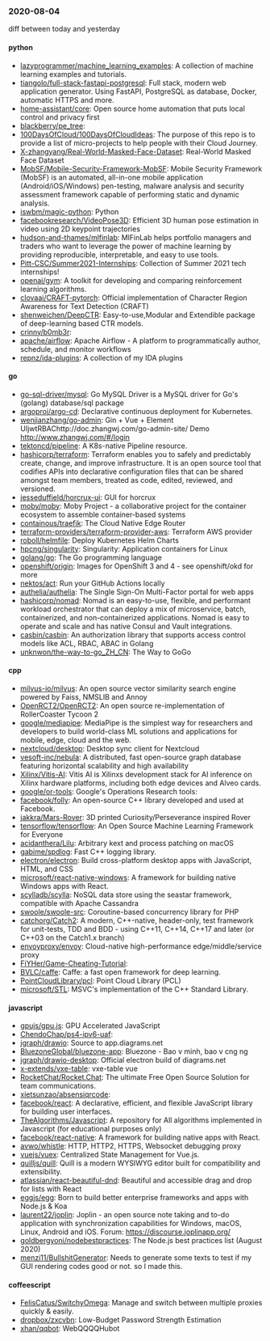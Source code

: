 ### 2020-08-04
diff between today and yesterday

#### python
* [lazyprogrammer/machine_learning_examples](https://github.com/lazyprogrammer/machine_learning_examples): A collection of machine learning examples and tutorials.
* [tiangolo/full-stack-fastapi-postgresql](https://github.com/tiangolo/full-stack-fastapi-postgresql): Full stack, modern web application generator. Using FastAPI, PostgreSQL as database, Docker, automatic HTTPS and more.
* [home-assistant/core](https://github.com/home-assistant/core):  Open source home automation that puts local control and privacy first
* [blackberry/pe_tree](https://github.com/blackberry/pe_tree): 
* [100DaysOfCloud/100DaysOfCloudIdeas](https://github.com/100DaysOfCloud/100DaysOfCloudIdeas): The purpose of this repo is to provide a list of micro-projects to help people with their Cloud Journey.
* [X-zhangyang/Real-World-Masked-Face-Dataset](https://github.com/X-zhangyang/Real-World-Masked-Face-Dataset): Real-World Masked Face Dataset
* [MobSF/Mobile-Security-Framework-MobSF](https://github.com/MobSF/Mobile-Security-Framework-MobSF): Mobile Security Framework (MobSF) is an automated, all-in-one mobile application (Android/iOS/Windows) pen-testing, malware analysis and security assessment framework capable of performing static and dynamic analysis.
* [iswbm/magic-python](https://github.com/iswbm/magic-python): Python 
* [facebookresearch/VideoPose3D](https://github.com/facebookresearch/VideoPose3D): Efficient 3D human pose estimation in video using 2D keypoint trajectories
* [hudson-and-thames/mlfinlab](https://github.com/hudson-and-thames/mlfinlab): MlFinLab helps portfolio managers and traders who want to leverage the power of machine learning by providing reproducible, interpretable, and easy to use tools.
* [Pitt-CSC/Summer2021-Internships](https://github.com/Pitt-CSC/Summer2021-Internships): Collection of Summer 2021 tech internships!
* [openai/gym](https://github.com/openai/gym): A toolkit for developing and comparing reinforcement learning algorithms.
* [clovaai/CRAFT-pytorch](https://github.com/clovaai/CRAFT-pytorch): Official implementation of Character Region Awareness for Text Detection (CRAFT)
* [shenweichen/DeepCTR](https://github.com/shenweichen/DeepCTR): Easy-to-use,Modular and Extendible package of deep-learning based CTR models.
* [crinny/b0mb3r](https://github.com/crinny/b0mb3r):    
* [apache/airflow](https://github.com/apache/airflow): Apache Airflow - A platform to programmatically author, schedule, and monitor workflows
* [repnz/ida-plugins](https://github.com/repnz/ida-plugins): A collection of my IDA plugins

#### go
* [go-sql-driver/mysql](https://github.com/go-sql-driver/mysql): Go MySQL Driver is a MySQL driver for Go's (golang) database/sql package
* [argoproj/argo-cd](https://github.com/argoproj/argo-cd): Declarative continuous deployment for Kubernetes.
* [wenjianzhang/go-admin](https://github.com/wenjianzhang/go-admin): Gin + Vue + Element UIjwtRBAChttp://doc.zhangwj.com/go-admin-site/ Demo http://www.zhangwj.com/#/login
* [tektoncd/pipeline](https://github.com/tektoncd/pipeline): A K8s-native Pipeline resource.
* [hashicorp/terraform](https://github.com/hashicorp/terraform): Terraform enables you to safely and predictably create, change, and improve infrastructure. It is an open source tool that codifies APIs into declarative configuration files that can be shared amongst team members, treated as code, edited, reviewed, and versioned.
* [jesseduffield/horcrux-ui](https://github.com/jesseduffield/horcrux-ui): GUI for horcrux
* [moby/moby](https://github.com/moby/moby): Moby Project - a collaborative project for the container ecosystem to assemble container-based systems
* [containous/traefik](https://github.com/containous/traefik): The Cloud Native Edge Router
* [terraform-providers/terraform-provider-aws](https://github.com/terraform-providers/terraform-provider-aws): Terraform AWS provider
* [roboll/helmfile](https://github.com/roboll/helmfile): Deploy Kubernetes Helm Charts
* [hpcng/singularity](https://github.com/hpcng/singularity): Singularity: Application containers for Linux
* [golang/go](https://github.com/golang/go): The Go programming language
* [openshift/origin](https://github.com/openshift/origin): Images for OpenShift 3 and 4 - see openshift/okd for more
* [nektos/act](https://github.com/nektos/act): Run your GitHub Actions locally 
* [authelia/authelia](https://github.com/authelia/authelia): The Single Sign-On Multi-Factor portal for web apps
* [hashicorp/nomad](https://github.com/hashicorp/nomad): Nomad is an easy-to-use, flexible, and performant workload orchestrator that can deploy a mix of microservice, batch, containerized, and non-containerized applications. Nomad is easy to operate and scale and has native Consul and Vault integrations.
* [casbin/casbin](https://github.com/casbin/casbin): An authorization library that supports access control models like ACL, RBAC, ABAC in Golang
* [unknwon/the-way-to-go_ZH_CN](https://github.com/unknwon/the-way-to-go_ZH_CN): The Way to GoGo 

#### cpp
* [milvus-io/milvus](https://github.com/milvus-io/milvus): An open source vector similarity search engine powered by Faiss, NMSLIB and Annoy
* [OpenRCT2/OpenRCT2](https://github.com/OpenRCT2/OpenRCT2): An open source re-implementation of RollerCoaster Tycoon 2 
* [google/mediapipe](https://github.com/google/mediapipe): MediaPipe is the simplest way for researchers and developers to build world-class ML solutions and applications for mobile, edge, cloud and the web.
* [nextcloud/desktop](https://github.com/nextcloud/desktop):  Desktop sync client for Nextcloud
* [vesoft-inc/nebula](https://github.com/vesoft-inc/nebula): A distributed, fast open-source graph database featuring horizontal scalability and high availability
* [Xilinx/Vitis-AI](https://github.com/Xilinx/Vitis-AI): Vitis AI is Xilinxs development stack for AI inference on Xilinx hardware platforms, including both edge devices and Alveo cards.
* [google/or-tools](https://github.com/google/or-tools): Google's Operations Research tools:
* [facebook/folly](https://github.com/facebook/folly): An open-source C++ library developed and used at Facebook.
* [jakkra/Mars-Rover](https://github.com/jakkra/Mars-Rover): 3D printed Curiosity/Perseverance inspired Rover
* [tensorflow/tensorflow](https://github.com/tensorflow/tensorflow): An Open Source Machine Learning Framework for Everyone
* [acidanthera/Lilu](https://github.com/acidanthera/Lilu): Arbitrary kext and process patching on macOS
* [gabime/spdlog](https://github.com/gabime/spdlog): Fast C++ logging library.
* [electron/electron](https://github.com/electron/electron): Build cross-platform desktop apps with JavaScript, HTML, and CSS
* [microsoft/react-native-windows](https://github.com/microsoft/react-native-windows): A framework for building native Windows apps with React.
* [scylladb/scylla](https://github.com/scylladb/scylla): NoSQL data store using the seastar framework, compatible with Apache Cassandra
* [swoole/swoole-src](https://github.com/swoole/swoole-src):  Coroutine-based concurrency library for PHP
* [catchorg/Catch2](https://github.com/catchorg/Catch2): A modern, C++-native, header-only, test framework for unit-tests, TDD and BDD - using C++11, C++14, C++17 and later (or C++03 on the Catch1.x branch)
* [envoyproxy/envoy](https://github.com/envoyproxy/envoy): Cloud-native high-performance edge/middle/service proxy
* [FiYHer/Game-Cheating-Tutorial](https://github.com/FiYHer/Game-Cheating-Tutorial): 
* [BVLC/caffe](https://github.com/BVLC/caffe): Caffe: a fast open framework for deep learning.
* [PointCloudLibrary/pcl](https://github.com/PointCloudLibrary/pcl): Point Cloud Library (PCL)
* [microsoft/STL](https://github.com/microsoft/STL): MSVC's implementation of the C++ Standard Library.

#### javascript
* [gpujs/gpu.js](https://github.com/gpujs/gpu.js): GPU Accelerated JavaScript
* [ChendoChap/ps4-ipv6-uaf](https://github.com/ChendoChap/ps4-ipv6-uaf): 
* [jgraph/drawio](https://github.com/jgraph/drawio): Source to app.diagrams.net
* [BluezoneGlobal/bluezone-app](https://github.com/BluezoneGlobal/bluezone-app): Bluezone - Bao v minh, bao v cng ng
* [jgraph/drawio-desktop](https://github.com/jgraph/drawio-desktop): Official electron build of diagrams.net
* [x-extends/vxe-table](https://github.com/x-extends/vxe-table):  vxe-table vue 
* [RocketChat/Rocket.Chat](https://github.com/RocketChat/Rocket.Chat): The ultimate Free Open Source Solution for team communications.
* [xietsunzao/absensiqrcode](https://github.com/xietsunzao/absensiqrcode): 
* [facebook/react](https://github.com/facebook/react): A declarative, efficient, and flexible JavaScript library for building user interfaces.
* [TheAlgorithms/Javascript](https://github.com/TheAlgorithms/Javascript): A repository for All algorithms implemented in Javascript (for educational purposes only)
* [facebook/react-native](https://github.com/facebook/react-native): A framework for building native apps with React.
* [avwo/whistle](https://github.com/avwo/whistle): HTTP, HTTP2, HTTPS, Websocket debugging proxy
* [vuejs/vuex](https://github.com/vuejs/vuex):  Centralized State Management for Vue.js.
* [quilljs/quill](https://github.com/quilljs/quill): Quill is a modern WYSIWYG editor built for compatibility and extensibility.
* [atlassian/react-beautiful-dnd](https://github.com/atlassian/react-beautiful-dnd): Beautiful and accessible drag and drop for lists with React
* [eggjs/egg](https://github.com/eggjs/egg):  Born to build better enterprise frameworks and apps with Node.js & Koa
* [laurent22/joplin](https://github.com/laurent22/joplin): Joplin - an open source note taking and to-do application with synchronization capabilities for Windows, macOS, Linux, Android and iOS. Forum: https://discourse.joplinapp.org/
* [goldbergyoni/nodebestpractices](https://github.com/goldbergyoni/nodebestpractices):  The Node.js best practices list (August 2020)
* [menzi11/BullshitGenerator](https://github.com/menzi11/BullshitGenerator): Needs to generate some texts to test if my GUI rendering codes good or not. so I made this.

#### coffeescript
* [FelisCatus/SwitchyOmega](https://github.com/FelisCatus/SwitchyOmega): Manage and switch between multiple proxies quickly & easily.
* [dropbox/zxcvbn](https://github.com/dropbox/zxcvbn): Low-Budget Password Strength Estimation
* [xhan/qqbot](https://github.com/xhan/qqbot): WebQQQQHubot
